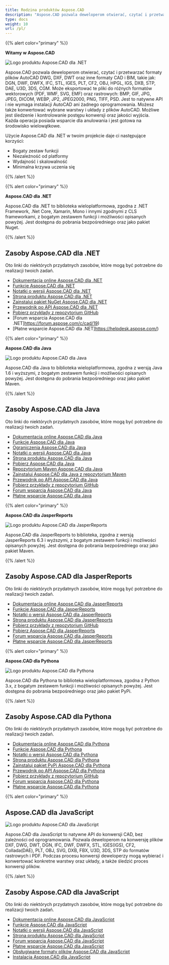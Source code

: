 ```yaml
---
title: Rodzina produktów Aspose.CAD
description: "Aspose.CAD pozwala deweloperom otwierać, czytać i przetwarzać formaty plików AutoCAD DWG, DXF, DWT oraz inne formaty CAD i BIM, takie jak: DGN, DWF, DWFX, IFC, STL, IGES, PLT, CF2, OBJ, HPGL, IGS, DXB, STP, DAE, U3D, 3DS, CGM"
type: docs
weight: 10
url: /pl/
---
```


{{% alert color="primary" %}}

**Witamy w Aspose.CAD**

![Logo produktu Aspose.CAD dla .NET](/cad/_assets/home_1.png)

Aspose.CAD pozwala deweloperom otwierać, czytać i przetwarzać formaty plików AutoCAD DWG, DXF, DWT oraz inne formaty CAD i BIM, takie jak: DGN, DWF, DWFX, IFC, STL, IGES, PLT, CF2, OBJ, HPGL, IGS, DXB, STP, DAE, U3D, 3DS, CGM. Może eksportować te pliki do różnych formatów wektorowych (PDF, WMF, SVG, EMF) oraz rastrowych: BMP, GIF, JPG, JPEG, DICOM, WEBP, JP2, JPEG2000, PNG, TIFF, PSD. Jest to natywne API i nie wymaga instalacji AutoCAD ani żadnego oprogramowania. Możesz także konwertować wybrane warstwy i układy z plików AutoCAD. 
Możliwe jest śledzenie i kontrolowanie postępu konwersji oraz jakości wyjścia. Każda operacja posiada wsparcie dla anulowania i jest gotowa na środowisko wielowątkowe.

Użycie Aspose.CAD dla .NET w twoim projekcie daje ci następujące korzyści:

- Bogaty zestaw funkcji
- Niezależność od platformy
- Wydajność i skalowalność
- Minimalna krzywa uczenia się

{{% /alert %}}

{{% alert color="primary" %}}

**Aspose.CAD dla .NET**

Aspose.CAD dla .NET to biblioteka wieloplatformowa, zgodna z .NET Framework, .Net Core, Xamarin, Mono i innymi zgodnymi z CLS frameworkami, z bogatym zestawem funkcji i możliwości opisanych powyżej. Jest dostępna do pobrania bezpośredniego oraz jako pakiet Nuget.

{{% /alert %}}

## **Zasoby Aspose.CAD dla .NET**

Oto linki do niektórych przydatnych zasobów, które mogą być potrzebne do realizacji twoich zadań.

- [Dokumentacja online Aspose.CAD dla .NET](/pl/cad/net/)
- [Funkcje Aspose.CAD dla .NET](/pl/cad/net/product-overview/#advanced-api-features)
- [Notatki o wersji Aspose.CAD dla .NET](https://releases.aspose.com/cad/net/release-notes/)
- [Strona produktu Aspose.CAD dla .NET](https://products.aspose.com/cad/net/)
- [Zainstaluj pakiet NuGet Aspose.CAD dla .NET](https://www.nuget.org/packages/Aspose.CAD/)
- [Przewodnik po API Aspose.CAD dla .NET](https://reference.aspose.com/cad/net)
- [Pobierz przykłady z repozytorium GitHub](https://github.com/aspose-cad/Aspose.CAD-for-.NET)
- [Forum wsparcia Aspose.CAD dla .NET]https://forum.aspose.com/c/cad/19)
- [Płatne wsparcie Aspose.CAD dla .NET]https://helpdesk.aspose.com/)

{{% alert color="primary" %}}

**Aspose.CAD dla Java**

![Logo produktu Aspose.CAD dla Java](/cad/_assets/home_2.png)

Aspose.CAD dla Java to biblioteka wieloplatformowa, zgodna z wersją Java 1.6 i wyższymi, z bogatym zestawem funkcji i możliwości opisanych powyżej. Jest dostępna do pobrania bezpośredniego oraz jako pakiet Maven.

{{% /alert %}}

## **Zasoby Aspose.CAD dla Java**

Oto linki do niektórych przydatnych zasobów, które mogą być potrzebne do realizacji twoich zadań.

- [Dokumentacja online Aspose.CAD dla Java](/pl/cad/java/)
- [Funkcje Aspose.CAD dla Java](/pl/cad/java/product-overview/#advanced-api-features)
- [Ograniczenia Aspose.CAD dla Java](/pl/cad/java/product-overview/#not-yet-supported)
- [Notatki o wersji Aspose.CAD dla Java](https://releases.aspose.com/cad/java/release-notes/)
- [Strona produktu Aspose.CAD dla Java](https://products.aspose.com/cad/java/)
- [Pobierz Aspose.CAD dla Java](https://releases.aspose.com/cad/java/)
- [Repozytorium Maven Aspose.CAD dla Java](https://releases.aspose.com/java/repo/com/aspose/aspose-cad/)
- [Zainstaluj Aspose.CAD dla Java z repozytorium Maven](/pl/cad/java/installation/)
- [Przewodnik po API Aspose.CAD dla Java](https://reference.aspose.com/cad/java)
- [Pobierz przykłady z repozytorium GitHub](https://github.com/aspose-cad/Aspose.CAD-for-Java)
- [Forum wsparcia Aspose.CAD dla Java](https://forum.aspose.com/c/cad/19)
- [Płatne wsparcie Aspose.CAD dla Java](https://helpdesk.aspose.com/)

{{% alert color="primary" %}}

**Aspose.CAD dla JasperReports**

![Logo produktu Aspose.CAD dla JasperReports](/cad/_assets/home_3.png)

Aspose.CAD dla JasperReports to biblioteka, zgodna z wersją JasperReports 6.3 i wyższymi, z bogatym zestawem funkcji i możliwości opisanych powyżej. Jest dostępna do pobrania bezpośredniego oraz jako pakiet Maven.

{{% /alert %}}

## **Zasoby Aspose.CAD dla JasperReports**

Oto linki do niektórych przydatnych zasobów, które mogą być potrzebne do realizacji twoich zadań.

- [Dokumentacja online Aspose.CAD dla JasperReports](/pl/cad/jasperreports/)
- [Funkcje Aspose.CAD dla JasperReports](/pl/cad/jasperreports/features-overview/)
- [Notatki o wersji Aspose.CAD dla JasperReports](https://releases.aspose.com/cad/jasperreports/release-notes/)
- [Strona produktu Aspose.CAD dla JasperReports](https://products.aspose.com/cad/jasperreports/)
- [Pobierz przykłady z repozytorium GitHub](https://github.com/aspose-cad/Aspose.CAD-for-JasperReports)
- [Pobierz Aspose.CAD dla JasperReports](https://downloads.aspose.com/cad/jasperreports)
- [Forum wsparcia Aspose.CAD dla JasperReports](https://forum.aspose.com/c/cad/19)
- [Płatne wsparcie Aspose.CAD dla JasperReports](https://helpdesk.aspose.com/)

{{% alert color="primary" %}}

**Aspose.CAD dla Pythona**

![Logo produktu Aspose.CAD dla Pythona](/cad/_assets/home_4.png)

Aspose.CAD dla Pythona to biblioteka wieloplatformowa, zgodna z Python 3.x, z bogatym zestawem funkcji i możliwości opisanych powyżej. Jest dostępna do pobrania bezpośredniego oraz jako pakiet PyPi.

{{% /alert %}}

## **Zasoby Aspose.CAD dla Pythona**

Oto linki do niektórych przydatnych zasobów, które mogą być potrzebne do realizacji twoich zadań.

- [Dokumentacja online Aspose.CAD dla Pythona](/pl/cad/python-net/)
- [Funkcje Aspose.CAD dla Pythona](/pl/cad/python-net/product-overview/#advanced-api-features)
- [Notatki o wersji Aspose.CAD dla Pythona](https://releases.aspose.com/cad/python-net/release-notes/)
- [Strona produktu Aspose.CAD dla Pythona](https://products.aspose.com/cad/python-net/)
- [Zainstaluj pakiet PyPi Aspose.CAD dla Pythona](https://pypi.org/project/aspose-cad/)
- [Przewodnik po API Aspose.CAD dla Pythona](https://reference.aspose.com/cad/python-net)
- [Pobierz przykłady z repozytorium GitHub](https://github.com/aspose-cad/Aspose.CAD-for-Python)
- [Forum wsparcia Aspose.CAD dla Pythona](https://forum.aspose.com/c/cad/19)
- [Płatne wsparcie Aspose.CAD dla Pythona](https://helpdesk.aspose.com/)

{{% alert color="primary" %}}

## **Aspose.CAD dla JavaScript**

![Logo produktu Aspose.CAD dla JavaScript](/cad/_assets/home_5.png)

Aspose.CAD dla JavaScript to natywne API do konwersji CAD, bez zależności od oprogramowania. Pozwala deweloperom na konwersję plików DXF, DWG, DWT, DGN, IFC, DWF, DWFX, STL, IGES(IGS), CF2, Collada(DAE), PLT, OBJ, SVG, DXB, FBX, U3D, 3DS, STP do formatów rastrowych i PDF. 
Podczas procesu konwersji deweloperzy mogą wybierać i konwertować konkretne warstwy oraz układy, a także śledzić proces konwersji plików.

{{% /alert %}}

## **Zasoby Aspose.CAD dla JavaScript**

Oto linki do niektórych przydatnych zasobów, które mogą być potrzebne do realizacji twoich zadań.

- [Dokumentacja online Aspose.CAD dla JavaScript](/pl/cad/javascript-net/)
- [Funkcje Aspose.CAD dla JavaScript](/pl/cad/javascript-net/features/)
- [Notatki o wersji Aspose.CAD dla JavaScript](https://releases.aspose.com/cad/javascript-net/release-notes/)
- [Strona produktu Aspose.CAD dla JavaScript](https://products.aspose.com/cad/javascript-net/)
- [Forum wsparcia Aspose.CAD dla JavaScript](https://forum.aspose.com/c/cad/19)
- [Płatne wsparcie Aspose.CAD dla JavaScript](https://helpdesk.aspose.com/)
- [Obsługiwane formaty plików Aspose.CAD dla JavaScript](/pl/cad/javascript-net/supported-file-formats/)
- [Instalacja Aspose.CAD dla JavaScript](/pl/cad/javascript-net/installation/)
